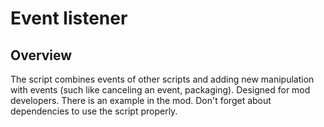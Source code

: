 # Event listener

## Overview

The script combines events of other scripts and adding new manipulation with events (such like canceling an event, packaging). Designed for mod developers. There is an example in the mod. Don't forget about dependencies to use the script properly.
